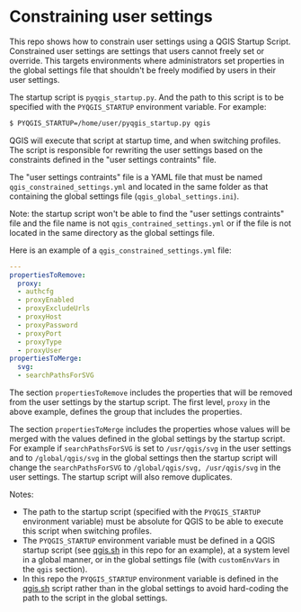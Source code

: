 # Constraining user settings

This repo shows how to constrain user settings using a QGIS Startup Script. Constrained user
settings are settings that users cannot freely set or override. This targets environments where
administrators set properties in the global settings file that shouldn't be freely modified by
users in their user settings.

The startup script is `pyqgis_startup.py`. And the path to this script is to be specified with the
`PYQGIS_STARTUP` environment variable. For example:

```sh
$ PYQGIS_STARTUP=/home/user/pyqgis_startup.py qgis
```

QGIS will execute that script at startup time, and when switching profiles. The script is
responsible for rewriting the user settings based on the constraints defined in the "user settings
contraints" file.

The "user settings contraints" file is a YAML file that must be named
`qgis_constrained_settings.yml` and located in the same folder as that containing the global
settings file (`qgis_global_settings.ini`).

Note: the startup script won't be able to find the "user settings contraints" file and the file name
is not `qgis_contrained_settings.yml` or if the file is not located in the same directory as the
global settings file.

Here is an example of a `qgis_constrained_settings.yml` file:

```yaml
---
propertiesToRemove:
  proxy:
  - authcfg
  - proxyEnabled
  - proxyExcludeUrls
  - proxyHost
  - proxyPassword
  - proxyPort
  - proxyType
  - proxyUser
propertiesToMerge:
  svg:
  - searchPathsForSVG
```

The section `propertiesToRemove` includes the properties that will be removed from the user settings
by the startup script. The first level, `proxy` in the above example, defines the group that
includes the properties.

The section `propertiesToMerge` includes the properties whose values will be merged with the values
defined in the global settings by the startup script. For example if `searchPathsForSVG` is set to
`/usr/qgis/svg` in the user settings and to `/global/qgis/svg` in the global settings then the
startup script will change the `searchPathsForSVG` to `/global/qgis/svg, /usr/qgis/svg` in the user
settings. The startup script will also remove duplicates.

Notes:

* The path to the startup script (specified with the `PYQGIS_STARTUP` environment variable) must be
  absolute for QGIS to be able to execute this script when switching profiles.
* The `PYQGIS_STARTUP` environment variable must be defined in a QGIS startup script (see
  [qgis.sh](qgis.sh) in this repo for an example), at a system level in a global manner, or in the
  global settings file (with `customEnvVars` in the `qgis` section).
* In this repo the `PYQGIS_STARTUP` environment variable is defined in the [qgis.sh](qgis.sh) script
  rather than in the global settings to avoid hard-coding the path to the script in the global
  settings.
